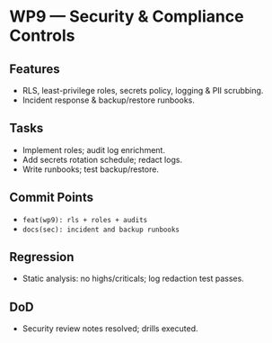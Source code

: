 # WP9 — Security & Compliance Controls

## Features
- RLS, least-privilege roles, secrets policy, logging & PII scrubbing.
- Incident response & backup/restore runbooks.

## Tasks
- Implement roles; audit log enrichment.
- Add secrets rotation schedule; redact logs.
- Write runbooks; test backup/restore.

## Commit Points
- `feat(wp9): rls + roles + audits`
- `docs(sec): incident and backup runbooks`

## Regression
- Static analysis: no highs/criticals; log redaction test passes.

## DoD
- Security review notes resolved; drills executed.
